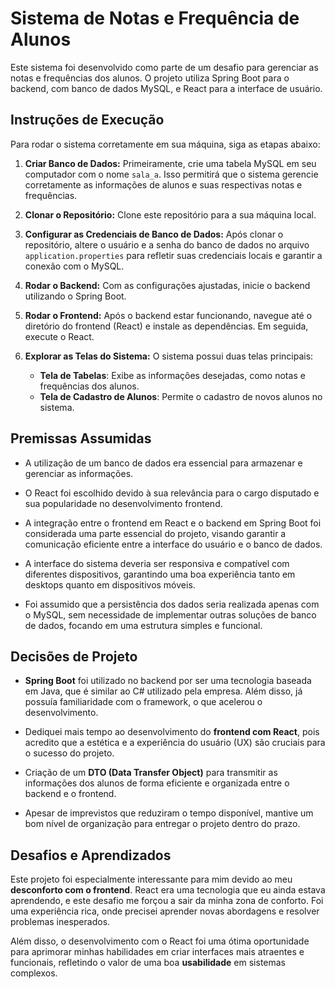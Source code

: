 # Sistema de Notas e Frequência de Alunos

Este sistema foi desenvolvido como parte de um desafio para gerenciar as notas e frequências dos alunos. O projeto utiliza Spring Boot para o backend, com banco de dados MySQL, e React para a interface de usuário.

## Instruções de Execução

Para rodar o sistema corretamente em sua máquina, siga as etapas abaixo:

1. **Criar Banco de Dados:**
   Primeiramente, crie uma tabela MySQL em seu computador com o nome `sala_a`. Isso permitirá que o sistema gerencie corretamente as informações de alunos e suas respectivas notas e frequências.

2. **Clonar o Repositório:**
   Clone este repositório para a sua máquina local.

3. **Configurar as Credenciais de Banco de Dados:**
   Após clonar o repositório, altere o usuário e a senha do banco de dados no arquivo `application.properties` para refletir suas credenciais locais e garantir a conexão com o MySQL.

4. **Rodar o Backend:**
   Com as configurações ajustadas, inicie o backend utilizando o Spring Boot.

5. **Rodar o Frontend:**
   Após o backend estar funcionando, navegue até o diretório do frontend (React) e instale as dependências. Em seguida, execute o React.

6. **Explorar as Telas do Sistema:**
   O sistema possui duas telas principais:
   - **Tela de Tabelas**: Exibe as informações desejadas, como notas e frequências dos alunos.
   - **Tela de Cadastro de Alunos**: Permite o cadastro de novos alunos no sistema.

## Premissas Assumidas

- A utilização de um banco de dados era essencial para armazenar e gerenciar as informações.
  
- O React foi escolhido devido à sua relevância para o cargo disputado e sua popularidade no desenvolvimento frontend.
  
- A integração entre o frontend em React e o backend em Spring Boot foi considerada uma parte essencial do projeto, visando garantir a comunicação eficiente entre a interface do usuário e o banco de dados.
  
- A interface do sistema deveria ser responsiva e compatível com diferentes dispositivos, garantindo uma boa experiência tanto em desktops quanto em dispositivos móveis.
  
- Foi assumido que a persistência dos dados seria realizada apenas com o MySQL, sem necessidade de implementar outras soluções de banco de dados, focando em uma estrutura simples e funcional.


## Decisões de Projeto

- **Spring Boot** foi utilizado no backend por ser uma tecnologia baseada em Java, que é similar ao C# utilizado pela empresa. Além disso, já possuía familiaridade com o framework, o que acelerou o desenvolvimento.
  
- Dediquei mais tempo ao desenvolvimento do **frontend com React**, pois acredito que a estética e a experiência do usuário (UX) são cruciais para o sucesso do projeto.
  
- Criação de um **DTO (Data Transfer Object)** para transmitir as informações dos alunos de forma eficiente e organizada entre o backend e o frontend.
  
- Apesar de imprevistos que reduziram o tempo disponível, mantive um bom nível de organização para entregar o projeto dentro do prazo.

## Desafios e Aprendizados

Este projeto foi especialmente interessante para mim devido ao meu **desconforto com o frontend**. React era uma tecnologia que eu ainda estava aprendendo, e este desafio me forçou a sair da minha zona de conforto. Foi uma experiência rica, onde precisei aprender novas abordagens e resolver problemas inesperados.

Além disso, o desenvolvimento com o React foi uma ótima oportunidade para aprimorar minhas habilidades em criar interfaces mais atraentes e funcionais, refletindo o valor de uma boa **usabilidade** em sistemas complexos.

